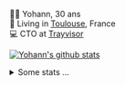 <p>
  👨🏻 <bold>Yohann</bold>, 30 ans<br/>
  💼 Living in <a href="https://www.google.com/maps?q=toulouse">Toulouse</a>, France<br/>
  💻 CTO at <a href="https://trayvisor.com/">Trayvisor</a><br/>
</p>

<a href="https://github.com/anuraghazra/github-readme-stats"><img align="center" src="https://github-readme-stats-dviw-8taegaswk-yohann84ls-projects.vercel.app//api?username=yohann84L&show_icons=true&include_all_commits=true" alt="Yohann's github stats" /> </a>


<details>
  <summary>Some stats ...</summary><br/>
  

<!--START_SECTION:waka-->
![Code Time](http://img.shields.io/badge/Code%20Time-1%2C340%20hrs%2023%20mins-blue)

![Profile Views](http://img.shields.io/badge/Profile%20Views-0-blue)

**🐱 My GitHub Data** 

> 📦 441.0 kB Used in GitHub's Storage 
 > 
> 🏆 567 Contributions in the Year 2025
 > 
> 🚫 Not Opted to Hire
 > 
> 📜 26 Public Repositories 
 > 
> 🔑 21 Private Repositories 
 > 
**I'm an Early 🐤** 

```text
🌞 Morning                30603 commits       ███████░░░░░░░░░░░░░░░░░░   29.60 % 
🌆 Daytime                59863 commits       ██████████████░░░░░░░░░░░   57.90 % 
🌃 Evening                12757 commits       ███░░░░░░░░░░░░░░░░░░░░░░   12.34 % 
🌙 Night                  163 commits         ░░░░░░░░░░░░░░░░░░░░░░░░░   00.16 % 
```
📅 **I'm Most Productive on Wednesday** 

```text
Monday                   19868 commits       █████░░░░░░░░░░░░░░░░░░░░   19.22 % 
Tuesday                  19408 commits       █████░░░░░░░░░░░░░░░░░░░░   18.77 % 
Wednesday                21062 commits       █████░░░░░░░░░░░░░░░░░░░░   20.37 % 
Thursday                 20869 commits       █████░░░░░░░░░░░░░░░░░░░░   20.19 % 
Friday                   20260 commits       █████░░░░░░░░░░░░░░░░░░░░   19.60 % 
Saturday                 740 commits         ░░░░░░░░░░░░░░░░░░░░░░░░░   00.72 % 
Sunday                   1179 commits        ░░░░░░░░░░░░░░░░░░░░░░░░░   01.14 % 
```


📊 **This Week I Spent My Time On** 

```text
🕑︎ Time Zone: Europe/Paris

💬 Programming Languages: 
Image (svg)              2 hrs 35 mins       █████████████████████████   100.00 % 

🔥 Editors: 
Figma                    2 hrs 35 mins       █████████████████████████   100.00 % 

💻 Operating System: 
Mac                      2 hrs 35 mins       █████████████████████████   100.00 % 
```

**I Mostly Code in Python** 

```text
Python                   26 repos            ██████████████░░░░░░░░░░░   54.17 % 
Jupyter Notebook         4 repos             ██░░░░░░░░░░░░░░░░░░░░░░░   08.33 % 
JavaScript               3 repos             ██░░░░░░░░░░░░░░░░░░░░░░░   06.25 % 
HTML                     2 repos             █░░░░░░░░░░░░░░░░░░░░░░░░   04.17 % 
Shell                    1 repo              █░░░░░░░░░░░░░░░░░░░░░░░░   02.08 % 
```




 Last Updated on 19/08/2025 00:47:54 UTC
<!--END_SECTION:waka-->
